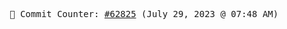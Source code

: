 <p align="center">
    <samp>
        📮 Commit Counter: <a href="https://github.com/Javascript-void0/Javascript-void0/commits/main">#62825</a> (July 29, 2023 @ 07:48 AM)
    </samp>
</p>